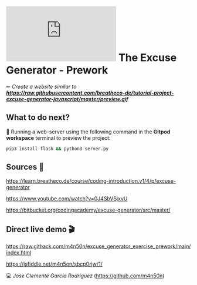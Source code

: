 # ![4Geeks Logo](http://assets.breatheco.de/apis/img/images.php?blob&random&cat=icon&tags=4geeks,16) The Excuse Generator - Prework

✏ *Create a website similar to **<https://raw.githubusercontent.com/breatheco-de/tutorial-project-excuse-generator-javascript/master/preview.gif>***

## What to do next?

📄 Running a web-server using the following command in the **Gitpod workspace** terminal to preview the project:

```sh
pip3 install flask && python3 server.py
```

## Sources 📌

<https://learn.breatheco.de/course/coding-introduction.v1/4/p/excuse-generator>

<https://www.youtube.com/watch?v=0J4SbVSjxvU>

<https://bitbucket.org/codingacademy/excuse-generator/src/master/>

## Direct live demo 🎬

<https://raw.githack.com/m4n50n/excuse_generator_exercise_prework/main/index.html>

<https://jsfiddle.net/m4n5on/sbcp0rjw/1/>

💻 _Jose Clemente García Rodríguez_ (<https://github.com/m4n50n>)

